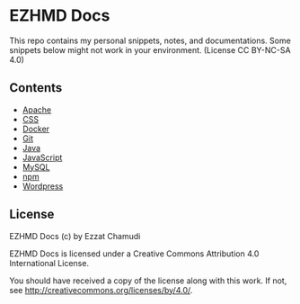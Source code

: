 # EZHMD Docs
This repo contains my personal snippets, notes, and documentations. Some snippets below might not work in your environment. (License CC BY-NC-SA 4.0)

## Contents
- [Apache](Apache.md)
- [CSS](CSS.md)
- [Docker](Docker.md)
- [Git](Git.md)
- [Java](Java.md)
- [JavaScript](JavaScript.md)
- [MySQL](MySQL.md)
- [npm](npm.md)
- [Wordpress](Wordpress.md)

## License

EZHMD Docs (c) by Ezzat Chamudi

EZHMD Docs is licensed under a
Creative Commons Attribution 4.0 International License.

You should have received a copy of the license along with this
work. If not, see <http://creativecommons.org/licenses/by/4.0/>.
